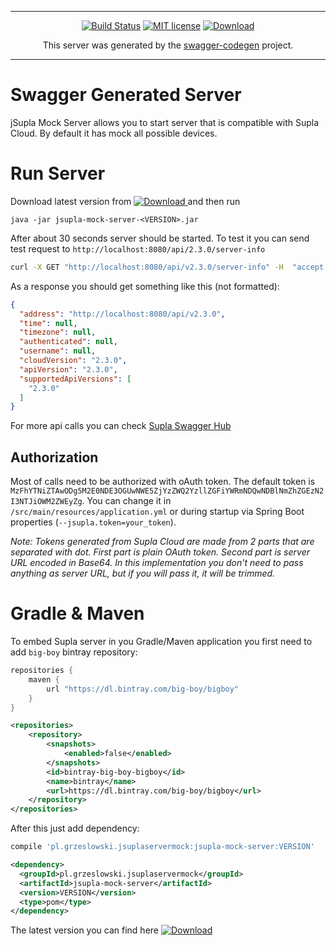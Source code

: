 ***

<div align="center">

[![Build Status](https://travis-ci.org/magx2/jSuplaServerMock.svg?branch=master)](https://travis-ci.org/magx2/jSuplaServerMock)
[![MIT license](http://img.shields.io/badge/license-MIT-brightgreen.svg?style=flat)](http://opensource.org/licenses/MIT)
[![Download](https://api.bintray.com/packages/big-boy/bigboy/jSuplaServerMock/images/download.svg) ](https://bintray.com/big-boy/bigboy/jSuplaServerMock/_latestVersion)

This server was generated by the [swagger-codegen](https://github.com/swagger-api/swagger-codegen) project.

</div>

***

# Swagger Generated Server

jSupla Mock Server allows you to start server that is compatible with Supla Cloud. By default it has mock all possible devices.  

# Run Server

Download latest version from [![Download](https://api.bintray.com/packages/big-boy/bigboy/jSuplaServerMock/images/download.svg) ](https://bintray.com/big-boy/bigboy/jSuplaServerMock/_latestVersion) and then run

```$bash
java -jar jsupla-mock-server-<VERSION>.jar

```

After about 30 seconds server should be started. To test it you can send test request to `http://localhost:8080/api/2.3.0/server-info`

```bash
curl -X GET "http://localhost:8080/api/v2.3.0/server-info" -H  "accept: application/json"
```

As a response you should get something like this (not formatted):

```json
{
  "address": "http://localhost:8080/api/v2.3.0",
  "time": null,
  "timezone": null,
  "authenticated": null,
  "username": null,
  "cloudVersion": "2.3.0",
  "apiVersion": "2.3.0",
  "supportedApiVersions": [
	"2.3.0"
  ]
} 
```

For more api calls you can check [Supla Swagger Hub](https://app.swaggerhub.com/apis/supla/supla-cloud-api/2.3.0#/Server/getServerInfo)

## Authorization

Most of calls need to be authorized with oAuth token. The default token is `MzFhYTNiZTAwODg5M2E0NDE3OGUwNWE5ZjYzZWQ2YzllZGFiYWRmNDQwNDBlNmZhZGEzN2I3NTJiOWM2ZWEyZg`. You can change it in `/src/main/resources/application.yml` or during startup via Spring Boot properties (`--jsupla.token=your_token`).

_Note: Tokens generated from Supla Cloud are made from 2 parts that are separated with dot. First part is plain OAuth token. Second part is server URL encoded in Base64. In this implementation you don't need to pass anything as server URL, but if you will pass it, it will be trimmed._    

# Gradle & Maven

To embed Supla server in you Gradle/Maven application you first need to add `big-boy` bintray repository: 

```groovy
repositories { 
	maven { 
		url "https://dl.bintray.com/big-boy/bigboy" 
	} 
}
```

```xml
<repositories>
	<repository>
		<snapshots>
			<enabled>false</enabled>
		</snapshots>
		<id>bintray-big-boy-bigboy</id>
		<name>bintray</name>
		<url>https://dl.bintray.com/big-boy/bigboy</url>
	</repository>
</repositories>
```

After this just add dependency:

```groovy
compile 'pl.grzeslowski.jsuplaservermock:jsupla-mock-server:VERSION'
```

```xml
<dependency>
  <groupId>pl.grzeslowski.jsuplaservermock</groupId>
  <artifactId>jsupla-mock-server</artifactId>
  <version>VERSION</version>
  <type>pom</type>
</dependency>
```

The latest version you can find here [![Download](https://api.bintray.com/packages/big-boy/bigboy/jSuplaServerMock/images/download.svg) ](https://bintray.com/big-boy/bigboy/jSuplaServerMock/_latestVersion)
